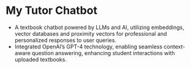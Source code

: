 # My Tutor Chatbot
- A textbook chatbot powered by LLMs and AI, utilizing embeddings, vector databases and proximity vectors for professional and personalized responses to user queries.
- Integrated OpenAI’s GPT-4 technology, enabling seamless context-aware question answering, enhancing student interactions
with uploaded textbooks.
